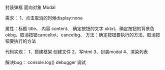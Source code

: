 封装弹框
面向对象 Modal

需求：
1、点击取消的时候display:none



属性：标题 title、 内容 content、 确定按钮的文字 oktxt、确定按钮的背景色okbg、取消按钮canceltxt、cancelbg、
方法：确定按钮要执行的方法、取消按钮要执行的方法


代码实现：
1、搭建框架 创建文件
2、写html
3、封装modal
4、渲染列表




解决bug：
console.log()
debugger 调试